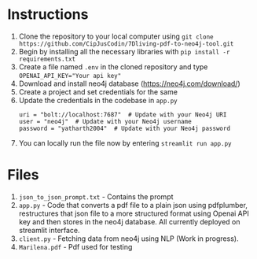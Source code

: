# Instructions
1. Clone the repository to your local computer using ```git clone https://github.com/CipJusCodin/7Dliving-pdf-to-neo4j-tool.git```
2. Begin by installing all the necessary libraries with ```pip install -r requirements.txt```
3. Create a file named ```.env``` in the cloned repository and  type ```OPENAI_API_KEY="Your api key"```
4. Download and install neo4j database (https://neo4j.com/download/)
5. Create a project and set credentials for the same
6. Update the credentials in the codebase in ```app.py```
   ```
   uri = "bolt://localhost:7687"  # Update with your Neo4j URI
   user = "neo4j"  # Update with your Neo4j username
   password = "yatharth2004"  # Update with your Neo4j password
   ```
7. You can locally run the file now by entering ```streamlit run app.py```


# Files
1. ```json_to_json_prompt.txt``` - Contains the prompt
2. ```app.py``` - Code that converts a pdf file to a plain json using pdfplumber, restructures that json file to a more structured format using Openai API key and then stores in the neo4j database. All currently deployed on streamlit interface.
3. ```client.py``` - Fetching data from neo4j using NLP (Work in progress).
4. ```Marilena.pdf``` - Pdf used for testing 
